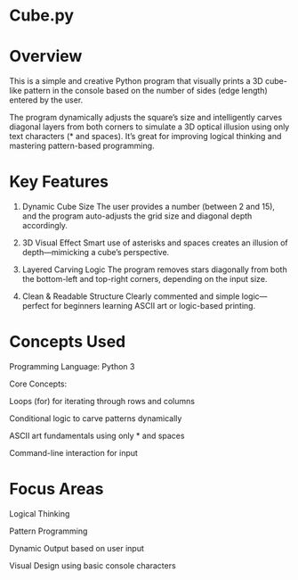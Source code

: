 # Cube.py



# Overview

This is a simple and creative Python program that visually prints a 3D cube-like pattern in the console based on the number of sides (edge length) entered by the user.

The program dynamically adjusts the square’s size and intelligently carves diagonal layers from both corners to simulate a 3D optical illusion using only text characters (* and spaces). It’s great for improving logical thinking and mastering pattern-based programming.

# Key Features

1. Dynamic Cube Size
The user provides a number (between 2 and 15), and the program auto-adjusts the grid size and diagonal depth accordingly.


2. 3D Visual Effect
Smart use of asterisks and spaces creates an illusion of depth—mimicking a cube’s perspective.


3. Layered Carving Logic
The program removes stars diagonally from both the bottom-left and top-right corners, depending on the input size.


4. Clean & Readable Structure
Clearly commented and simple logic—perfect for beginners learning ASCII art or logic-based printing.


# Concepts Used

Programming Language: Python 3

Core Concepts:

Loops (for) for iterating through rows and columns

Conditional logic to carve patterns dynamically

ASCII art fundamentals using only * and spaces

Command-line interaction for input

# Focus Areas

Logical Thinking

Pattern Programming

Dynamic Output based on user input

Visual Design using basic console characters


